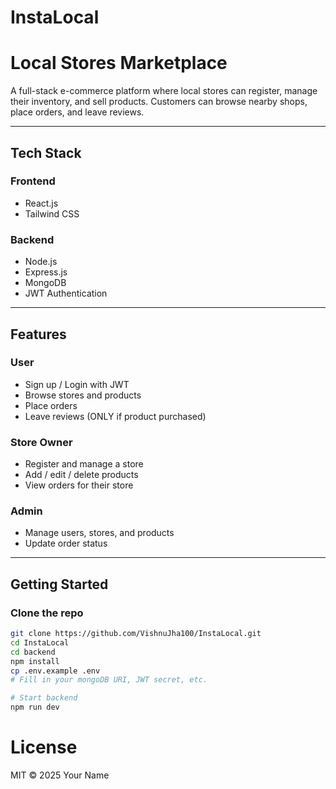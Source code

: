 # InstaLocal
# Local Stores Marketplace

A full-stack e-commerce platform where local stores can register, manage their inventory, and sell products. Customers can browse nearby shops, place orders, and leave reviews.

---

## Tech Stack

### **Frontend**
- React.js
- Tailwind CSS

### **Backend**
- Node.js
- Express.js
- MongoDB
- JWT Authentication

---

## Features

### User
- Sign up / Login with JWT
- Browse stores and products
- Place orders
- Leave reviews (ONLY if product purchased)

### Store Owner
- Register and manage a store
- Add / edit / delete products
- View orders for their store

### Admin
- Manage users, stores, and products
- Update order status

---

## Getting Started

### Clone the repo
```bash
git clone https://github.com/VishnuJha100/InstaLocal.git
cd InstaLocal
cd backend
npm install
cp .env.example .env
# Fill in your mongoDB URI, JWT secret, etc.

# Start backend
npm run dev
```

# License
MIT © 2025 Your Name